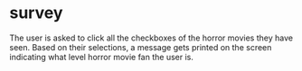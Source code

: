 # survey
The user is asked to click all the checkboxes of the horror movies they have seen. Based on their selections, a message gets printed on the screen indicating what level horror movie fan the user is.  
